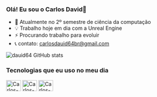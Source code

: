 ### Olá! Eu sou o Carlos David👋

- 🔭 Atualmente no 2º semestre de ciência da computação
- 💡 Trabalho hoje em dia com a Unreal Engine
- ⚡ Procurando trabalho para evoluir
- 📞 contato: carlosdauid64br@gmail.com

![dauid64 GitHub stats](https://github-readme-stats.vercel.app/api?username=dauid64&show_icons=true&theme=radical)
### Tecnologias que eu uso no meu dia
<div>
    <img align="center" alt="Carlos-Python" height="30" width="40" src="https://cdn.jsdelivr.net/gh/devicons/devicon/icons/python/python-original.svg">
    <img align="center" alt="Carlos-C++" height="30" width="40" src="https://cdn.jsdelivr.net/gh/devicons/devicon/icons/cplusplus/cplusplus-original.svg">
    <img align="center" alt="Carlos-Unreal" height="30" width="40" src="https://cdn.jsdelivr.net/gh/devicons/devicon/icons/unrealengine/unrealengine-original.svg">
</div>

         
